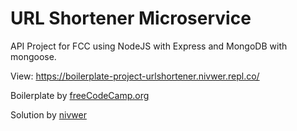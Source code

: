 # URL Shortener Microservice

API Project for FCC using NodeJS with Express and MongoDB with mongoose.

View: <a href="https://boilerplate-project-urlshortener.nivwer.repl.co/">https://boilerplate-project-urlshortener.nivwer.repl.co/</a>


<p>Boilerplate by  <a href="https://www.freecodecamp.org/">freeCodeCamp.org</a></p>
<p>Solution by <a href="https://github.com/nivwer">nivwer</a></p>